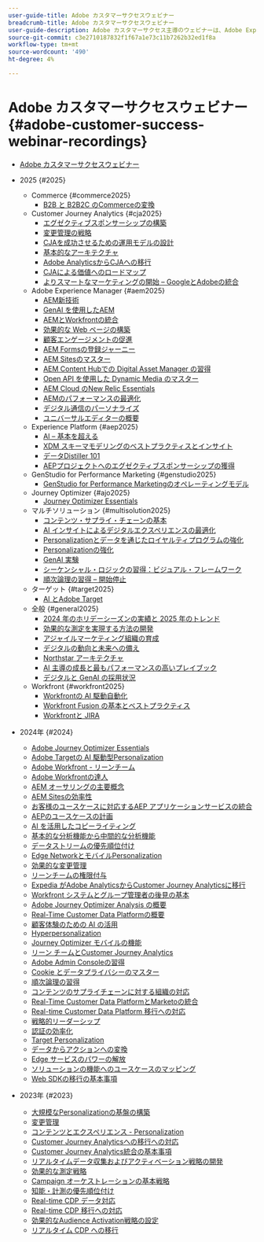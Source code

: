 ```yaml
---
user-guide-title: Adobe カスタマーサクセスウェビナー
breadcrumb-title: Adobe カスタマーサクセスウェビナー
user-guide-description: Adobe カスタマーサクセス主導のウェビナーは、Adobe Experience Cloudへの投資を最適化する力を得ることを目的としています。 Adobe ソリューションの価値を最大限に高め、導入を促進するための貴重なインサイトを得ます。
source-git-commit: c3e2710187832f1f67a1e73c11b7262b32ed1f8a
workflow-type: tm+mt
source-wordcount: '490'
ht-degree: 4%

---
```



# Adobe カスタマーサクセスウェビナー {#adobe-customer-success-webinar-recordings}

+ [Adobe カスタマーサクセスウェビナー](overview.md)
+ 2025 {#2025}
   + Commerce {#commerce2025}
      + [B2B と B2B2C のCommerceの変換](2025/transforming-b2b-commerce.md)
   + Customer Journey Analytics {#cja2025}
      + [エグゼクティブスポンサーシップの構築](2025/cja-success.md)
      + [変更管理の戦略](2025/cja-adoption.md)
      + [CJAを成功させるための運用モデルの設計](2025/cja-operating-model.md)
      + [基本的なアーキテクチャ](2025/cja-vision.md)
      + [Adobe AnalyticsからCJAへの移行](2025/analytics-to-cja-migration.md)
      + [CJAによる価値へのロードマップ](2025/roadmap-to-value-cja.md)
      + [よりスマートなマーケティングの開始 – GoogleとAdobeの統合](2025/smarter-marketing-starts-here-integrating-google-and-adobe.md)
   + Adobe Experience Manager {#aem2025}
      + [AEM新技術](2025/personalized-experiences-aem.md)
      + [GenAI を使用したAEM](2025/aem-genai.md)
      + [AEMとWorkfrontの統合](2025/aem-workfront-integration.md)
      + [効果的な Web ページの構築](2025/build-effective-web-pages.md)
      + [顧客エンゲージメントの促進](2025/driving-customer-engagement.md)
      + [AEM Formsの登録ジャーニー](2025/payer-enrollment-journey.md)
      + [AEM Sitesのマスター](2025/mastering-aem-sites.md)
      + [AEM Content Hubでの Digital Asset Manager の習得](2025/mastering-dam-aem-content-hub.md)
      + [Open API を使用した Dynamic Media のマスター](2025/dynamic-media-open-ai.md)
      + [AEM Cloud のNew Relic Essentials](2025/new-relic-essentials-aem-cloud.md)
      + [AEMのパフォーマンスの最適化](2025/optimize-aem-performance.md)
      + [デジタル通信のパーソナライズ](2025/personalize-digital-communications.md)
      + [ユニバーサルエディターの概要](2025/modern-aem-authoring.md)
   + Experience Platform {#aep2025}
      + [AI – 基本を超える](2025/ai-beyond-basics.md)
      + [XDM スキーマモデリングのベストプラクティスとインサイト](2025/model-xdm-schemas.md)
      + [データDistiller 101](2025/data-distiller-101.md)
      + [AEPプロジェクトへのエグゼクティブスポンサーシップの獲得](2025/exec-sponsorship-aep-projects.md)
   + GenStudio for Performance Marketing {#genstudio2025}
      + [GenStudio for Performance Marketingのオペレーティングモデル](2025/genstudio-for-performance-marketing-operating-model.md)
   + Journey Optimizer {#ajo2025}
      + [Journey Optimizer Essentials](2025/journey-optimizer-essentials.md)
   + マルチソリューション {#multisolution2025}
      + [コンテンツ・サプライ・チェーンの基本](2025/content-supply-chain-basics.md)
      + [AI インサイトによるデジタルエクスペリエンスの最適化](2025/accelerating-digital-experience-optimization.md)
      + [Personalizationとデータを通じたロイヤルティプログラムの強化](2025/enhance-loyalty-programs.md)
      + [Personalizationの強化](2025/enhancing-personalization.md)
      + [GenAI 実験](2025/gen-ai-experimentation.md)
      + [シーケンシャル・ロジックの習得：ビジュアル・フレームワーク](2025/mastering-sequential-logic.md)
      + [順次論理の習得 – 開始停止](2025/sequential-logic-start-stop.md)
   + ターゲット {#target2025}
      + [AI とAdobe Target](2025/ai-adobe-target.md)
   + 全般 {#general2025}
      + [2024 年のホリデーシーズンの実績と 2025 年のトレンド](2025/adobe-digital-insights.md)
      + [効果的な測定を実現する方法の開発](2025/impactful-insights.md)
      + [アジャイルマーケティング組織の育成](2025/agile-marketing-organization.md)
      + [デジタルの動向と未来への備え](2025/digital-trends-preparing-future.md)
      + [Northstar アーキテクチャ](2025/northstar-architecture.md)
      + [AI 主導の成長と最もパフォーマンスの高いプレイブック](2025/ai-driven-growth.md)
      + [デジタルと GenAI の採用状況](2025/state-of-digital-and-genai-adoption-webinar.md)
   + Workfront {#workfront2025}
      + [Workfrontの AI 駆動自動化](2025/unlock-efficiency-ai-drive-automation-workfront.md)
      + [Workfront Fusion の基本とベストプラクティス](2025/adobe-workfront-fusion-best-practices.md)
      + [Workfrontと JIRA](2025/workfront-and-jira.md)

+ 2024年 {#2024}
   + [Adobe Journey Optimizer Essentials](2024/ajo-essentials.md)
   + [Adobe Targetの AI 駆動型Personalization](2024/ai-personalization.md)
   + [Adobe Workfront - リーンチーム](2024/workfront-lean-teams.md)
   + [Adobe Workfrontの達人](2024/workfront-mastery.md)
   + [AEM オーサリングの主要概念](2024/aem-authoring-concepts.md)
   + [AEM Sitesの効率性](2024/aem-sites-efficiencies.md)
   + [お客様のユースケースに対応するAEP アプリケーションサービスの統合](2024/aep-apps-services-integrations.md)
   + [AEPのユースケースの計画](2024/aep-use-case-planning.md)
   + [AI を活用したコピーライティング](2024/ai-copywriting.md)
   + [基本的な分析機能から中間的な分析機能](2024/basic-to-intermediate-analysis-capabilities.md)
   + [データストリームの優先順位付け](2024/data-stream-prioritization.md)
   + [Edge NetworkとモバイルPersonalization](2024/edge-network-mobile-personalization.md)
   + [効果的な変更管理](2024/effective-change-management.md)
   + [リーンチームの権限付与](2024/empowering-lean-teams.md)
   + [Expedia がAdobe AnalyticsからCustomer Journey Analyticsに移行](2024/expedia-aa-to-cja.md)
   + [Workfront システムとグループ管理者の後見の基本](2024/workfront-admin-guardianship.md)
   + [Adobe Journey Optimizer Analysis の概要](2024/getting-started-ajo-analysis.md)
   + [Real-Time Customer Data Platformの概要](2024/getting-started-rtcdp.md)
   + [顧客体験のための AI の活用](2024/ai-customer-experience.md)
   + [Hyperpersonalization](2024/hyperpersonalization.md)
   + [Journey Optimizer モバイルの機能](2024/journey-optimizer-mobile-capabilities.md)
   + [リーン チームとCustomer Journey Analytics](2024/lean-teams-cja.md)
   + [Adobe Admin Consoleの習得](2024/adobe-admin-console.md)
   + [Cookie とデータプライバシーのマスター](2024/mastering-cookies-data-privacy.md)
   + [順次論理の習得](2024/sequential-logic.md)
   + [コンテンツのサプライチェーンに対する組織の対応](2024/organizational-readiness-content-supply-chain.md)
   + [Real-Time Customer Data PlatformとMarketoの統合](2024/aep-marketo-integration.md)
   + [Real-time Customer Data Platform 移行への対応](2024/rtcdp-migration-readiness.md)
   + [戦略的リーダーシップ](2024/strategic-leadership.md)
   + [認証の効率化](2024/streamline-authentication.md)
   + [Target Personalization](2024/target-personalization.md)
   + [データからアクションへの変換](2024/turning-data-into-action.md)
   + [Edge サービスのパワーの解放](2024/edge-delivery-services.md)
   + [ソリューションの機能へのユースケースのマッピング](2024/use-case-mapping.md)
   + [Web SDKの移行の基本事項](2024/web-sdk-migration.md)

+ 2023年 {#2023}
   + [大規模なPersonalizationの基盤の構築](2023/personalization-at-scale.md)
   + [変更管理](2023/change-management.md)
   + [コンテンツとエクスペリエンス - Personalization](2023/content-experiences-personalization.md)
   + [Customer Journey Analyticsへの移行への対応](2023/cja-migration-readiness.md)
   + [Customer Journey Analytics統合の基本事項](2023/cja-integration-essentials.md)
   + [リアルタイムデータ収集およびアクティベーション戦略の開発](2023/data-collection-activation-strategy.md)
   + [効果的な測定戦略](2023/measurement-strategy.md)
   + [Campaign オーケストレーションの基本戦略](2023/foundational-strategy-campaign.md)
   + [知能・計測の優先順位付け](2023/intelligence-and-measurement.md)
   + [Real-time CDP データ対応](2023/rtcdp-migration-data-readiness.md)
   + [Real-time CDP 移行への対応](2023/rtcdp-migration-readiness.md)
   + [効果的なAudience Activation戦略の設定](2023/audience-activation.md)
   + [リアルタイム CDP への移行](2023/aam-to-rtcdp.md)
